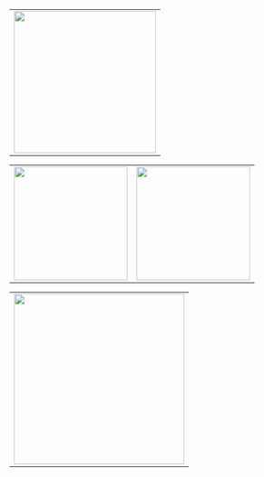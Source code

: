 <table align="center">
  <tr>
    <td>
      <img height="250em" src="https://i.imgur.com/iNtzqz0.gif" />
    </td>
  </tr>
</table>

<table>
  <tr>
    <td>
      <img height="200em" src="https://github-readme-stats.vercel.app/api?username=mdmassa&show_icons=true&theme=dark"/>
    </td>
    <td>
      <img height="200em" src="https://github-readme-streak-stats.herokuapp.com/?user=mdmassa&show_icons=true&theme=dark"/>
    </td>
  </tr>
</table>

<table align="center">
  <tr>
    <td>
      <img height="300em" src="https://github-readme-stats.vercel.app/api/top-langs/?username=mdmassa&theme=dark&layout=compact&langs_count=20"/>
    </td>
  </tr>
</table>

